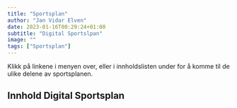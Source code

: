 ```yaml
---
title: "Sportsplan"
author: "Jan Vidar Elven"
date: 2023-01-16T00:29:24+01:00
subtitle: "Digital Sportslpan"
image: ""
tags: ["Sportsplan"]
---
```


Klikk på linkene i menyen over, eller i innholdslisten under for å komme til de ulike delene av sportsplanen.

## Innhold Digital Sportsplan

